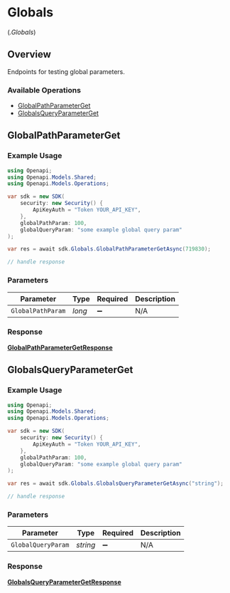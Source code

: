 # Globals
(*.Globals*)

## Overview

Endpoints for testing global parameters.

### Available Operations

* [GlobalPathParameterGet](#globalpathparameterget)
* [GlobalsQueryParameterGet](#globalsqueryparameterget)

## GlobalPathParameterGet

### Example Usage

```csharp
using Openapi;
using Openapi.Models.Shared;
using Openapi.Models.Operations;

var sdk = new SDK(
    security: new Security() {
        ApiKeyAuth = "Token YOUR_API_KEY",
    },
    globalPathParam: 100,
    globalQueryParam: "some example global query param"
);

var res = await sdk.Globals.GlobalPathParameterGetAsync(719830);

// handle response
```

### Parameters

| Parameter          | Type               | Required           | Description        |
| ------------------ | ------------------ | ------------------ | ------------------ |
| `GlobalPathParam`  | *long*             | :heavy_minus_sign: | N/A                |


### Response

**[GlobalPathParameterGetResponse](../../models/operations/GlobalPathParameterGetResponse.md)**


## GlobalsQueryParameterGet

### Example Usage

```csharp
using Openapi;
using Openapi.Models.Shared;
using Openapi.Models.Operations;

var sdk = new SDK(
    security: new Security() {
        ApiKeyAuth = "Token YOUR_API_KEY",
    },
    globalPathParam: 100,
    globalQueryParam: "some example global query param"
);

var res = await sdk.Globals.GlobalsQueryParameterGetAsync("string");

// handle response
```

### Parameters

| Parameter          | Type               | Required           | Description        |
| ------------------ | ------------------ | ------------------ | ------------------ |
| `GlobalQueryParam` | *string*           | :heavy_minus_sign: | N/A                |


### Response

**[GlobalsQueryParameterGetResponse](../../models/operations/GlobalsQueryParameterGetResponse.md)**

